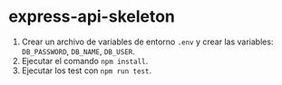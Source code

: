 # express-api-skeleton

1. Crear un archivo de variables de entorno `.env` y crear las variables: `DB_PASSWORD`, `DB_NAME`, `DB_USER`.
2. Ejecutar el comando `npm install`.
3. Ejecutar los test con `npm run test`.
